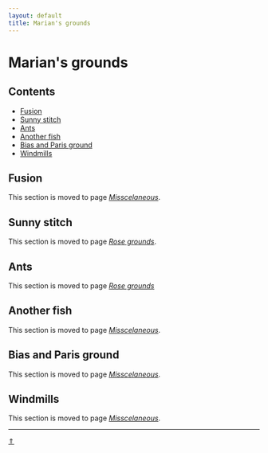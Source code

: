 ```yaml
---
layout: default
title: Marian's grounds
---
```


# Marian's grounds

## Contents

* [Fusion](#fusion)
* [Sunny stitch](#sunny-stitch)
* [Ants](#ants)
* [Another fish](#another-fish)
* [Bias and Paris ground](#bias-and-paris-ground)
* [Windmills](#windmills)


## Fusion

This section is moved to page [_Misscelaneous_][p-fusion].    

[p-fusion]: ../docs/misca#fusion

## Sunny stitch

This section is moved to page [_Rose grounds_][p-sunny].   

[p-sunny]: ../docs/roses#sunny-stitch

## Ants

This section is moved to page [_Rose grounds_][p-ants]

[p-ants]: ../docs/roses#ants

## Another fish

This section is moved to page [_Misscelaneous_][p-fish].

[p-fish]: ../docs/misca#another-fish 

## Bias and Paris ground

This section is moved to page [_Misscelaneous_][p-paris].

[p-paris]: ../docs/misca#bias-and-paris-ground

## Windmills

This section is moved to page [_Misscelaneous_][p-wind].

[p-wind]: ../docs/misca#windmills

***
[&uArr;]()
